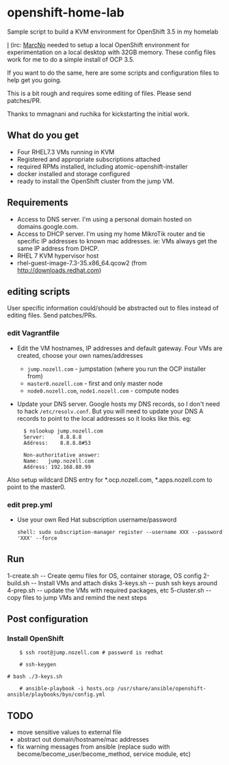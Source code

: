 # openshift-home-lab
Sample script to build a KVM environment for OpenShift 3.5 in my homelab

[I](mailto:mnozell@redhat.com) (irc: [MarcNo](mailto:marc@nozell.com)
needed to setup a local OpenShift environment for experimentation on a
local desktop with 32GB memory. These config files work for me to do a
simple install of OCP 3.5.

If you want to do the same, here are some scripts and configuration
files to help get you going.

This is a bit rough and requires some editing of files.  Please send
patches/PR.

Thanks to mmagnani and ruchika for kickstarting the initial work.

## What do you get

* Four RHEL7.3 VMs running in KVM
* Registered and appropriate subscriptions attached 
* required RPMs installed, including atomic-openshift-installer
* docker installed and storage configured
* ready to install the OpenShift cluster from the jump VM.

## Requirements

* Access to DNS server.  I'm using a personal domain hosted on
  domains.google.com.
* Access to DHCP server. I'm using my home MikroTik router and tie
  specific IP addresses to known mac addresses. ie: VMs always get the
  same IP address from DHCP.
* RHEL 7 KVM hypervisor host
* rhel-guest-image-7.3-35.x86_64.qcow2 (from http://downloads.redhat.com)

## editing scripts

User specific information could/should be abstracted out to files
instead of editing files.  Send patches/PRs.

### edit Vagrantfile

* Edit the VM hostnames, IP addresses and default gateway.  Four VMs
  are created, choose your own names/addresses

  * `jump.nozell.com` - jumpstation (where you run the OCP installer from)
  * `master0.nozell.com` - first and only master node 
  * `node0.nozell.com`, `node1.nozell.com` - compute nodes

* Update your DNS server. Google hosts my DNS records, so I don't need
to hack `/etc/resolv.conf`. But you will need to update your DNS A
records to point to the local addresses so it looks like this.  eg:

        $ nslookup jump.nozell.com
        Server:		8.8.8.8
        Address:	8.8.8.8#53
        
        Non-authoritative answer:
        Name:	jump.nozell.com
        Address: 192.168.88.99

Also setup wildcard DNS entry for *.ocp.nozell.com, *.apps.nozell.com
to point to the master0.


### edit prep.yml

* Use your own Red Hat subscription username/password

      shell: sudo subscription-manager register --username XXX --password 'XXX' --force 

## Run

   1-create.sh -- Create qemu files for OS, container storage, OS config
   2-build.sh -- Install VMs and attach disks
   3-keys.sh -- push ssh keys around
   4-prep.sh -- update the VMs with required packages, etc
   5-cluster.sh -- copy files to jump VMs and remind the next steps

## Post configuration

### Install OpenShift 

        $ ssh root@jump.nozell.com # password is redhat
	
        # ssh-keygen

	# bash ./3-keys.sh
	
        # ansible-playbook -i hosts.ocp /usr/share/ansible/openshift-ansible/playbooks/byo/config.yml

## TODO

* move sensitive values to external file
* abstract out domain/hostname/mac addresses
* fix warning messages from ansible (replace sudo with become/become_user/become_method, service module, etc)